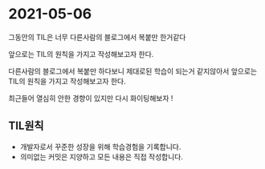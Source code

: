# 2021-05-06

그동안의 TIL은 너무 다른사람의 블로그에서 복붙만 한거같다

앞으로는 TIL의 원칙을 가지고 작성해보고자 한다.

다른사람의 블로그에서 복붙만 하다보니 제대로된 학습이 되는거 같지않아서 앞으로는 TIL의 원칙을 가지고 작성해보고자 한다.

최근들어 열심히 안한 경향이 있지만 다시 화이팅해보자 !

## TIL원칙

- 개발자로서 꾸준한 성장을 위해 학습경험을 기록합니다.
- 의미없는 커밋은 지양하고 모든 내용은 직접 작성합니다.